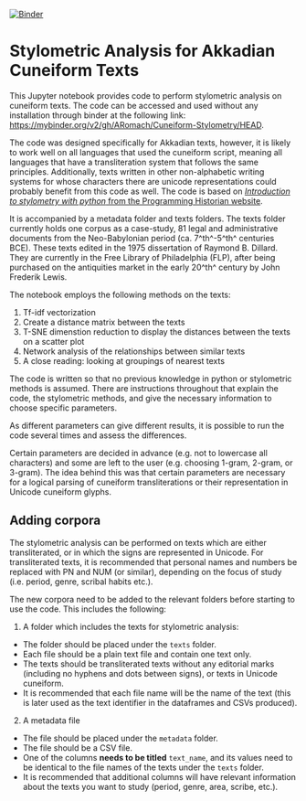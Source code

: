 [![Binder](https://mybinder.org/badge_logo.svg)](https://mybinder.org/v2/gh/ARomach/Cuneiform-Stylometry/HEAD)

# Stylometric Analysis for Akkadian Cuneiform Texts

This Jupyter notebook provides code to perform stylometric analysis on cuneiform texts. The code can be accessed and used without any installation through binder at the following link: <https://mybinder.org/v2/gh/ARomach/Cuneiform-Stylometry/HEAD>.

The code was designed specifically for Akkadian texts, however, it is likely to work well on all languages that used the cuneiform script, meaning all languages that have a transliteration system that follows the same principles. Additionally, texts written in other non-alphabetic writing systems for whose characters there are unicode representations could probably benefit from this code as well. The code is based on [*Introduction to stylometry with python* from the Programming Historian website](https://programminghistorian.org/en/lessons/introduction-to-stylometry-with-python).

It is accompanied by a metadata folder and texts folders. The texts folder currently holds one corpus as a case-study, 81 legal and administrative documents from the Neo-Babylonian period (ca. 7^th^-5^th^ centuries BCE). These texts edited in the 1975 dissertation of Raymond B. Dillard. They are currently in the Free Library of Philadelphia (FLP), after being purchased on the antiquities market in the early 20^th^ century by John Frederik Lewis.

The notebook employs the following methods on the texts:

1. Tf-idf vectorization
2. Create a distance matrix between the texts
3. T-SNE dimenstion reduction to display the distances between the texts on a scatter plot
4. Network analysis of the relationships between similar texts
5. A close reading: looking at groupings of nearest texts

The code is written so that no previous knowledge in python or stylometric methods is assumed. There are instructions throughout that explain the code, the stylometric methods, and give the necessary information to choose specific parameters.

As different parameters can give different results, it is possible to run the code several times and assess the differences.

Certain parameters are decided in advance (e.g. not to lowercase all characters) and some are left to the user (e.g. choosing 1-gram, 2-gram, or 3-gram). The idea behind this was that certain parameters are necessary for a logical parsing of cuneiform transliterations or their representation in Unicode cuneiform glyphs.

## Adding corpora

The stylometric analysis can be performed on texts which are either transliterated, or in which the signs are represented in Unicode. For transliterated texts, it is recommended that personal names and numbers be replaced with PN and NUM (or similar), depending on the focus of study (i.e. period, genre, scribal habits etc.).

The new corpora need to be added to the relevant folders before starting to use the code. This includes the following:

1. A folder which includes the texts for stylometric analysis:
- The folder should be placed under the `texts` folder.
- Each file should be a plain text file and contain one text only.
- The texts should be transliterated texts without any editorial marks (including no hyphens and dots between signs), or texts in Unicode cuneiform.
- It is recommended that each file name will be the name of the text (this is later used as the text identifier in the dataframes and CSVs produced).
2. A metadata file
- The file should be placed under the `metadata` folder.
- The file should be a CSV file.
- One of the columns **needs to be titled** `text_name`, and its values need to be identical to the file names of the texts under the `texts` folder.
- It is recommended that additional columns will have relevant information about the texts you want to study (period, genre, area, scribe, etc.).
